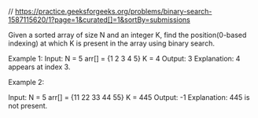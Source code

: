 // https://practice.geeksforgeeks.org/problems/binary-search-1587115620/1?page=1&curated[]=1&sortBy=submissions

Given a sorted array of size N and an integer K, find the position(0-based indexing) at which K is present in the array using binary 
search.

Example 1:
Input:
N = 5
arr[] = {1 2 3 4 5} 
K = 4
Output: 3
Explanation: 4 appears at index 3.

Example 2:

Input:
N = 5
arr[] = {11 22 33 44 55} 
K = 445
Output: -1
Explanation: 445 is not present.



